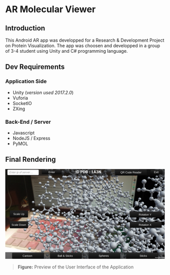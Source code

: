 # AR Molecular Viewer

## Introduction 
This Android AR app was developped for a Research &amp; Development Project on Protein Visualization. The app was choosen and developped in a group of 3-4 student using Unity and C# programming language.

## Dev Requirements
### Application Side
- Unity (*version used 2017.2.0*)
- Vuforia
- SocketIO
- ZXing

### Back-End / Server
- Javascript
- NodeJS / Express
- PyMOL

## Final Rendering

![alt text](https://github.com/ElieSol/AR_Molecular_Viewer/blob/master/demo1.png)

> **Figure:** Preview of the User Interface of the Application

